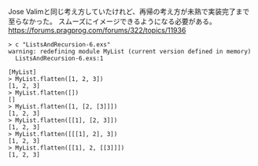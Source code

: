 Jose Valimと同じ考え方していたけれど、再帰の考え方が未熟で実装完了まで至らなかった。
スムーズにイメージできるようになる必要がある。
https://forums.pragprog.com/forums/322/topics/11936

```
> c "ListsAndRecursion-6.exs"
warning: redefining module MyList (current version defined in memory)
  ListsAndRecursion-6.exs:1

[MyList]
> MyList.flatten([1, 2, 3])
[1, 2, 3]
> MyList.flatten([])
[]
> MyList.flatten([1, [2, [3]]])
[1, 2, 3]
> MyList.flatten([[1], [2, 3]])
[1, 2, 3]
> MyList.flatten([[[1], 2], 3])
[1, 2, 3]
> MyList.flatten([[1], 2, [[3]]])
[1, 2, 3]
```

